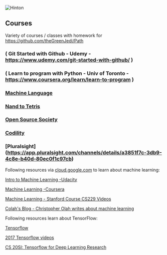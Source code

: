 ![Hinton](https://cdn-images-1.medium.com/max/2000/1*gkRl9_6LK9ZqNF0ttv2kFA.jpeg)

## Courses
Variety of courses / classes with homework for https://github.com/theGreenJedi/Path

### ( Git Started with Github - Udemy - https://www.udemy.com/git-started-with-github/ )

### ( Learn to program with Python - Univ of Toronto - https://www.coursera.org/learn/learn-to-program )

### [Machine Language](https://github.com/JediKoder/coursera-ML)

### [Nand to Tetris](https://github.com/JediKoder/nand2tetris)

### [Open Source Society](https://ossu.firebaseapp.com/#/profile/github:16416542)

### [Codility](https://github.com/JediKoder/codility-lessons/tree/master/codility-master)

### [Pluralsight] (https://app.pluralsight.com/channels/details/a3851f7c-3db9-4c8e-b40d-80ec0f1c97cb)

Following resources via [cloud.google.com](https://cloud.google.com/ml-engine/docs/getting-started-training-prediction) to learn about machine learning:

[Intro to Machine Learning -Udacity](https://www.youtube.com/playlist?list=PLAwxTw4SYaPkQXg8TkVdIvYv4HfLG7SiH)

[Machine Learning -Coursera](https://www.youtube.com/watch?v=qeHZOdmJvFU&list=PLZ9qNFMHZ-A4rycgrgOYma6zxF4BZGGPW)

[Machine Learning - Stanford Course CS229 Videos](https://www.youtube.com/playlist?list=PLA89DCFA6ADACE599)

[Colah's Blog - Christopher Olah writes about machine learning](https://colah.github.io/)

Following resources learn about TensorFlow:

[Tensorflow](https://www.tensorflow.org/get_started/get_started)

[2017 Tensorflow videos](https://www.youtube.com/playlist?list=PLOU2XLYxmsIKGc_NBoIhTn2Qhraji53cv)

[CS 20SI: Tensorflow for Deep Learning Research](https://web.stanford.edu/class/cs20si/)



